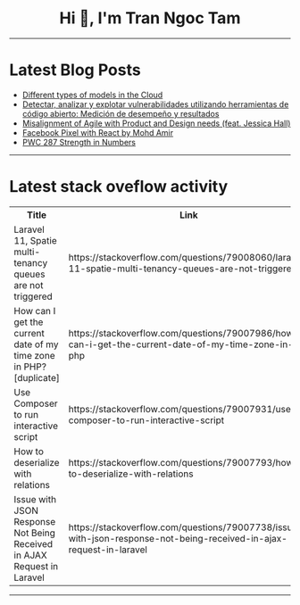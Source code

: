 <h1 align="center">Hi 👋, I'm Tran Ngoc Tam</h1>

---

# Latest Blog Posts 
<!-- BLOG-POST-LIST:START -->
- [Different types of models in the Cloud](https://dev.to/tjasper/different-types-of-models-in-the-cloud-4e8p)
- [Detectar, analizar y explotar vulnerabilidades utilizando herramientas de código abierto: Medición de desempeño y resultados](https://dev.to/djhuertasg/detectar-analizar-y-explotar-vulnerabilidades-utilizando-herramientas-de-codigo-abierto-medicion-de-desempeno-y-resultados-30dc)
- [Misalignment of Agile with Product and Design needs &lpar;feat. Jessica Hall&rpar;](https://dev.to/codegardener/misalignment-of-agile-with-product-and-design-needs-feat-jessica-hall-161d)
- [Facebook Pixel with React by Mohd Amir](https://dev.to/webdev-mohdamir/facebook-pixel-with-react-by-mohd-amir-4cib)
- [PWC 287 Strength in Numbers](https://dev.to/boblied/pwc-287-strength-in-numbers-4i39)
<!-- BLOG-POST-LIST:END -->

---

# Latest stack oveflow activity
<table>
  <tr><th>Title</th><th>Link</th></tr>
  <!-- STACKOVERFLOW:START --><tr><td>Laravel 11, Spatie multi-tenancy queues are not triggered</td><td>https://stackoverflow.com/questions/79008060/laravel-11-spatie-multi-tenancy-queues-are-not-triggered</td></tr><tr><td>How can I get the current date of my time zone in PHP? [duplicate]</td><td>https://stackoverflow.com/questions/79007986/how-can-i-get-the-current-date-of-my-time-zone-in-php</td></tr><tr><td>Use Composer to run interactive script</td><td>https://stackoverflow.com/questions/79007931/use-composer-to-run-interactive-script</td></tr><tr><td>How to deserialize with relations</td><td>https://stackoverflow.com/questions/79007793/how-to-deserialize-with-relations</td></tr><tr><td>Issue with JSON Response Not Being Received in AJAX Request in Laravel</td><td>https://stackoverflow.com/questions/79007738/issue-with-json-response-not-being-received-in-ajax-request-in-laravel</td></tr><!-- STACKOVERFLOW:END -->
</table>

---


